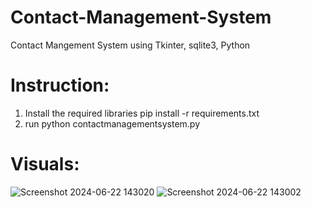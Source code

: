 # Contact-Management-System
Contact Mangement System using Tkinter, sqlite3, Python
# Instruction:
1. Install the required libraries pip install -r requirements.txt
2. run python contactmanagementsystem.py
# Visuals:
![Screenshot 2024-06-22 143020](https://github.com/ashut0sh2907/Contact-Management-System/assets/118349072/6abe6f15-3d89-4028-80f7-eb8a245621a5)
![Screenshot 2024-06-22 143002](https://github.com/ashut0sh2907/Contact-Management-System/assets/118349072/81ab2f07-b0fd-4de0-ac40-b33ec97aaac3)
